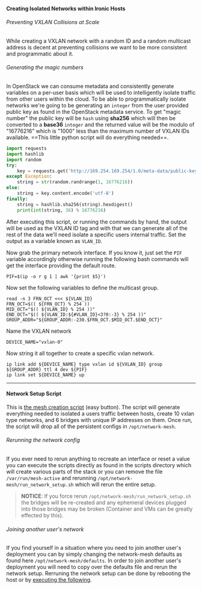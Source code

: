 #### Creating Isolated Networks within Ironic Hosts

###### Preventing VXLAN Collisions at Scale
While creating a VXLAN network with a random ID and a random multicast address is decent at preventing collisions we want to be more consistent and programmatic about it. 

###### Generating the magic numbers
In OpenStack we can consume metadata and consistently generate variables on a per-user basis which will be used to intelligently isolate traffic from other users within the cloud. To be able to programmatically isolate networks we're going to be generating an ``integer`` from the user provided public key as found in the OpenStack metadata service. To get "magic number" the public key will be ``hash`` using **sha256** which will then be converted to a **base36** ``integer`` and the returned value will be the modulo of "16776216" which is "1000" less than the maximum number of VXLAN IDs available. ==This little python script will do everything needed==.

``` python
import requests
import hashlib
import random
try:
    key = requests.get('http://169.254.169.254/1.0/meta-data/public-keys/0/openssh-key')
except Exception:
    string = str(random.randrange(1, 16776216))
else:
    string = key.content.encode('utf-8')
finally:
    string = hashlib.sha256(string).hexdigest()
    print(int(string, 36) % 16776216)
```

After executing this script, or running the commands by hand, the output will be used as the VXLAN ID tag and with that we can generate all of the rest of the data we'll need isolate a specific users internal traffic. Set the output as a variable known as ``VLAN_ID``.

Now grab the primary network interface. If you know it, just set the ``PIF`` variable accordingly otherwise running the following bash commands will get the interface providing the default route.

``` shell
PIF=$(ip -o r g 1 | awk '{print $5}')
```

Now set the following variables to define the multicast group.

``` shell
read -n 3 FRN_OCT <<< ${VLAN_ID}
FRN_OCT=$(( ${FRN_OCT} % 254 ))
MID_OCT="$(( ${VLAN_ID} % 254 ))"
END_OCT="$(( ${VLAN_ID:${#VLAN_ID}<3?0:-3} % 254 ))"
GROUP_ADDR="${GROUP_ADDR:-230.$FRN_OCT.$MID_OCT.$END_OCT}"
```

Name the VXLAN network

``` shell
DEVICE_NAME="vxlan-0"
```

Now string it all together to create a specific vxlan network.

``` shell
ip link add ${DEVICE_NAME} type vxlan id ${VXLAN_ID} group ${GROUP_ADDR} ttl 4 dev ${PIF}
ip link set ${DEVICE_NAME} up  
```

----

#### Network Setup Script
This is [the mesh creation script](scripts/vxlan-mesh-create.sh) (easy button). The script will generate everything needed to isolated a users traffic between hosts, create 10 vxlan type networks, and 6 bridges with unique IP addresses on them. Once run, the script will drop all of the persistent configs in ``/opt/network-mesh``. 

###### Rerunning the network config
If you ever need to rerun anything to recreate an interface or reset a value you can execute the scripts directly as found in the scripts directory which will create various parts of the stack or you can remove the file ``/var/run/mesh-active`` and rerunning ``/opt/network-mesh/run_network_setup.sh`` which will rerun the entire setup. 

> **NOTICE**: If you force rerun ``/opt/network-mesh/run_network_setup.sh`` the bridges will be re-created and any ephemeral devices plugged into those bridges may be broken (Container and VMs can be greatly effected by this).

###### Joining another user's network
If you find yourself in a situation where you need to join another user's deployment you can by simply changing the network-mesh defaults as found here ``/opt/network-mesh/defaults``. In order to join another user's deployment you will need to copy over the defaults file and rerun the network setup. Rerruning the network setup can be done by rebooting the host or by [executing the following](#rerunningthenetworkconfig).
